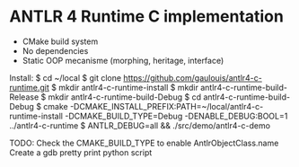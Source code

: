 # ANTLR 4 Runtime C implementation

+ CMake build system
+ No dependencies
+ Static OOP mecanisme (morphing, heritage, interface)

Install:
$ cd ~/local
$ git clone https://github.com/gaulouis/antlr4-c-runtime.git
$ mkdir antlr4-c-runtime-install
$ mkdir antlr4-c-runtime-build-Release
$ mkdir antlr4-c-runtime-build-Debug
$ cd antlr4-c-runtime-build-Debug
$ cmake -DCMAKE_INSTALL_PREFIX:PATH=~/local/antlr4-c-runtime-install -DCMAKE_BUILD_TYPE=Debug -DENABLE_DEBUG:BOOL=1 ../antlr4-c-runtime
$ ANTLR_DEBUG=all && ./src/demo/antlr4-c-demo

TODO:
Check the CMAKE_BUILD_TYPE to enable AntlrObjectClass.name
Create a gdb pretty print python script

